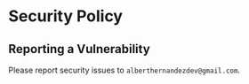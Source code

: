 # Security Policy

## Reporting a Vulnerability

Please report security issues to `alberthernandezdev@gmail.com`.
